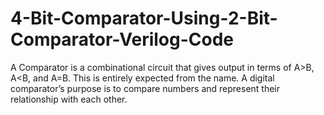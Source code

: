 # 4-Bit-Comparator-Using-2-Bit-Comparator-Verilog-Code
A Comparator is a combinational circuit that gives output in terms of A>B, A&lt;B, and A=B. This is entirely expected from the name. A digital comparator’s purpose is to compare numbers and represent their relationship with each other.

